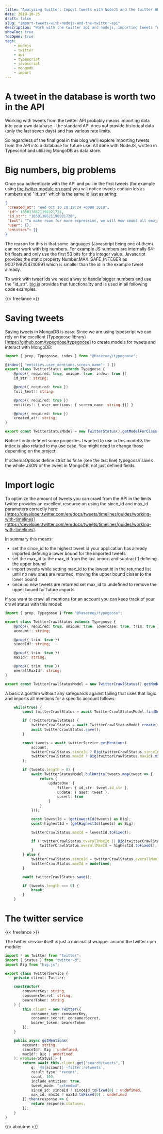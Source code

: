 ```yaml
---
title: "Analyzing twitter: Import tweets with NodeJS and the twitter API"
date: 2019-10-25
draft: false
slug: "import-tweets-with-nodejs-and-the-twitter-api"
description: "Work with the twitter api and nodejs, importing tweets for later use"
showToc: true
TocOpen: true
tags:
    - nodejs
    - twitter
    - api
    - typescript
    - javascript
    - mongodb
    - import
---
```


# A tweet in the database is worth two in the API

Working with tweets from the twitter API probably means importing data into your own database - the standard API does not provide historical data (only the last seven days) and has various rate limits.

So regardless of the final goal in this blog we'll explore importing tweets from the API into a database for future use. All done with NodeJS, written in Typescript and utilizing MongoDB as data store.

# Big numbers, big problems

Once you authenticate with the API and pull in the first tweets (for example using [the twitter module on npm](https://www.npmjs.com/package/twitter)) you will notice tweets contain ids as numbers and "id_str" which is the same id just as string:

```json
{
 "created_at": "Wed Oct 10 20:19:24 +0000 2018",
 "id": 1050118621198921728,
 "id_str": "1050118621198921728",
 "text": "To make room for more expression, we will now count all emojis as equal—including those with gender‍‍‍ ‍‍and skin t… https://t.co/MkGjXf9aXm",
 "user": {},  
 "entities": {}
}
```

The reason for this is that some languages (Javascript being one of them) can not work with big numbers. For example JS numbers are internally 64-bit floats and only use the first 53 bits for the integer value. Javascript provides the static property Number.MAX_SAFE_INTEGER as 9007199254740991 which is smaller than the id in the example tweet already.

To work with tweet ids we need a way to handle bigger numbers and use the "id_str". [big.js](https://www.npmjs.com/package/big-js) provides that functionality and is used in all following code examples.

{{< freelance >}}

# Saving tweets

Saving tweets in MongoDB is easy. Since we are using typescript we can rely on the excellent (Typegoose library)[https://github.com/typegoose/typegoose] to create models for tweets and interact with MongoDB:

```typescript
import { prop, Typegoose, index } from "@hasezoey/typegoose";

@index({ "entities.user_mentions.screen_name": 1 })
export class TwitterStatus extends Typegoose {
    @prop({ required: true, unique: true, index: true })
    id_str!: string;

    @prop({ required: true })
    full_text!: string;

    @prop({ required: true })
    entities!: { user_mentions: { screen_name: string }[] }

    @prop({ required: true })
    created_at!: string;
}

export const TwitterStatusModel = new TwitterStatus().getModelForClass(TwitterStatus, { schemaOptions: { strict: false } });
```

Notice I only defined some properties I wanted to use in this model & the index is also related to my use case. You might need to change those depending on the project.

If schemaOptions define strict as false (see the last line) typegoose saves the whole JSON of the tweet in MongoDB, not just defined fields.

# Import logic

To optimize the amount of tweets you can crawl from the API in the limits twitter provides an excellent resource on using the since_id and max_id parameters correctly here: [https://developer.twitter.com/en/docs/tweets/timelines/guides/working-with-timelines](https://developer.twitter.com/en/docs/tweets/timelines/guides/working-with-timelines).

In summary this means:
* set the since_id to the highest tweet id your application has already imported defining a lower bound for the imported tweets
* set the max_id to the max_id from the last import and subtract 1 defining the upper bound
* import tweets while setting max_id to the lowest id in the returned list until no new ones are returned, moving the upper bound closer to the lower bound
* once no new tweets are returned set max_id to undefined to remove the upper bound for future imports



If you want to crawl all mentions for an account you can keep track of your crawl status with this model:
```typescript
import { prop, Typegoose } from "@hasezoey/typegoose";

export class TwitterCrawlStatus extends Typegoose {
    @prop({ required: true, unique: true, lowercase: true, trim: true })
    account!: string;

    @prop({ trim: true })
    sinceId?: string;

    @prop({ trim: true })
    maxId?: string;

    @prop({ trim: true })
    overallMaxId?: string;
}

export const TwitterCrawlStatusModel = new TwitterCrawlStatus().getModelForClas(TwitterCrawlStatus);
```

A basic algorithm without any safeguards against failing that uses that logic and imports all mentions for a specific account follows:

```typescript
    while(true) {
        const twitterCrawlStatus = await TwitterCrawlStatusModel.findOne({ account: account };

        if (!twitterCrawlStatus) {
            twitterCrawlStatus = await TwitterCrawlStatusModel.create({ account: account });
            await twitterCrawlStatus.save();
        }

        const tweets = await twitterService.getMentions(
            account,
            twitterCrawlStatus.sinceId ? Big(twitterCrawlStatus.sinceId) : undefined,
            twitterCrawlStatus.maxId ? Big(twitterCrawlStatus.maxId).minus(1) : undefined,
        );

        if (tweets.length > 0) {
            await TwitterStatusModel.bulkWrite(tweets.map(tweet => {
                return {
                    updateOne: {
                        filter: { id_str: tweet.id_str },
                        update: { $set: tweet },
                        upsert: true
                    }
                }
            }));

            const lowestId = (getLowestId(tweets) as Big);
            const highestId = (getHighestId(tweets) as Big);

            twitterCrawlStatus.maxId = lowestId.toFixed();

            if (!twitterCrawlStatus.overallMaxId || Big(twitterCrawlStatus.overallMaxId).lt(highestId)) {
                twitterCrawlStatus.overallMaxId = highestId.toFixed();
            }
        } else {
            twitterCrawlStatus.sinceId = twitterCrawlStatus.overallMaxId;
            twitterCrawlStatus.maxId = undefined;
        }

        await twitterCrawlStatus.save();

        if (tweets.length === 0) {
            break;
        }
    }
```

# The twitter service

{{< freelance >}}

The twitter service itself is just a minimalist wrapper around the twitter npm module:

```typescript
import * as Twitter from "twitter";
import { Status } from "twitter-d";
import Big from "big.js";

export class TwitterService {
    private client: Twitter;

    constructor(
        consumerKey: string,
        consumerSecret: string,
        bearerToken: string
    ) {
        this.client = new Twitter({
            consumer_key: consumerKey,
            consumer_secret: consumerSecret,
            bearer_token: bearerToken
        });
    }

    public async getMentions(
        account: string,
        sinceId?: Big | undefined,
        maxId?: Big | undefined
    ): Promise<Status[]> {
        return await this.client.get("search/tweets", {
            q: `@${account} -filter:retweets`,
            result_type: "recent",
            count: 100,
            include_entities: true,
            tweet_mode: "extended",
            since_id: sinceId ? sinceId.toFixed(0) : undefined,
            max_id: maxId ? maxId.toFixed(0) : undefined
        }).then(response => {
            return response.statuses;
        });
    }
}
```

{{< aboutme >}}